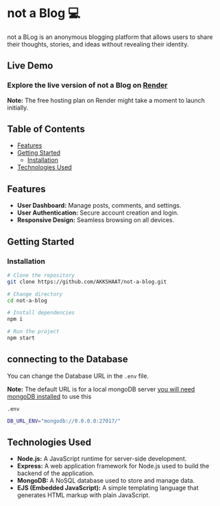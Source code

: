 # not a Blog 💻

not a BLog is an anonymous blogging platform that allows users to share their thoughts, stories, and ideas without revealing their identity.

## Live Demo

### Explore the live version of not a Blog on [Render](https://notablog-pcd5.onrender.com/)

**Note:** The free hosting plan on Render might take a moment to launch initially.

## Table of Contents

- [Features](#features)
- [Getting Started](#getting-started)
  - [Installation](#installation)
- [Technologies Used](#technologies-used)

## Features

- **User Dashboard:** Manage posts, comments, and settings.
- **User Authentication:** Secure account creation and login.
- **Responsive Design:** Seamless browsing on all devices.

## Getting Started

### Installation

```bash
# Clone the repository
git clone https://github.com/AKKSHAAT/not-a-blog.git
```

```bash
# Change directory
cd not-a-blog
```

```bash
# Install dependencies
npm i
```

```bash
# Run the project
npm start
```

## connecting to the Database

You can change the Database URL in the `.env` file.

**Note:** The default URL is for a local mongoDB server [you will need mongoDB installed](https://www.mongodb.com/try/download/community) to use this

`.env`

```bash
DB_URL_ENV="mongodb://0.0.0.0:27017/"
```

## Technologies Used

- **Node.js:** A JavaScript runtime for server-side development.
- **Express:** A web application framework for Node.js used to build the backend of the application.
- **MongoDB:** A NoSQL database used to store and manage data.
- **EJS (Embedded JavaScript):** A simple templating language that generates HTML markup with plain JavaScript.
